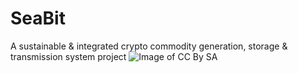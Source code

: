 # SeaBit
A sustainable &amp; integrated crypto commodity generation, storage &amp; transmission system project
![Image of CC By SA](https://licensebuttons.net/l/by-sa/3.0/88x31.png)
